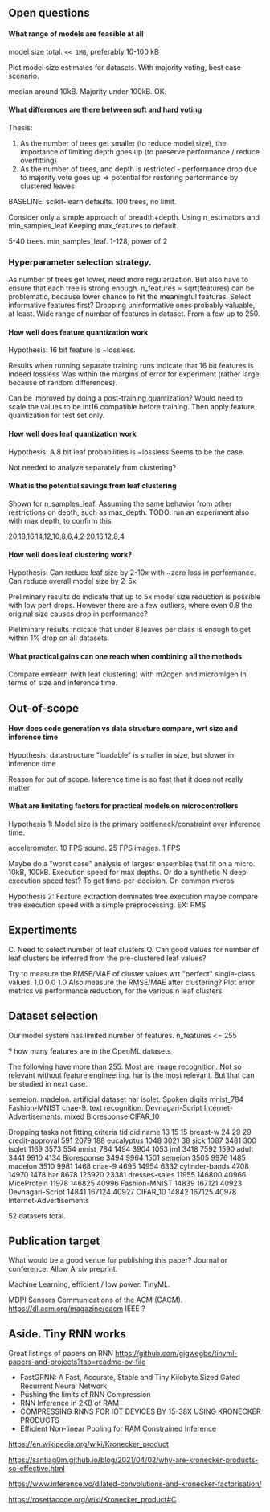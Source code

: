 
## Open questions


#### What range of models are feasible at all

model size total. `<< 1MB`, preferably 10-100 kB

Plot model size estimates for datasets.
With majority voting, best case scenario.

median around 10kB.
Majority under 100kB. OK.

#### What differences are there between soft and hard voting

Thesis:
1. As the number of trees get smaller (to reduce model size), the importance of limiting depth goes up (to preserve performance / reduce overfitting)
2. As the number of trees, and depth is restricted - performance drop due to majority vote goes up
=> potential for restoring performance by clustered leaves


BASELINE. scikit-learn defaults. 100 trees, no limit.

Consider only a simple approach of breadth+depth.
Using n_estimators and min_samples_leaf
Keeping max_features to default.

5-40 trees. min_samples_leaf. 1-128, power of 2

### Hyperparameter selection strategy.

As number of trees get lower, need more regularization.
But also have to ensure that each tree is strong enough.
n_features = sqrt(features) can be problematic, because lower chance to hit the meaningful features.
Select informative features first?
Dropping uninformative ones probably valuable, at least.
Wide range of number of features in dataset.
From a few up to 250.


#### How well does feature quantization work

Hypothesis: 16 bit feature is ~lossless.

Results when running separate training runs indicate that 16 bit features is indeed lossless
Was within the margins of error for experiment (rather large because of random differences).

Can be improved by doing a post-training quantization?
Would need to scale the values to be int16 compatible before training.
Then apply feature quantization for test set only.

#### How well does leaf quantization work

Hypothesis: A 8 bit leaf probabilities is ~lossless
Seems to be the case.

Not needed to analyze separately from clustering?

#### What is the potential savings from leaf clustering

Shown for n_samples_leaf.
Assuming the same behavior from other restrictions on depth, such as max_depth.
TODO: run an experiment also with max depth, to confirm this

20,18,16,14,12,10,8,6,4,2
20,16,12,8,4


#### How well does leaf clustering work?

Hypothesis: Can reduce leaf size by 2-10x with ~zero loss in performance. Can reduce overall model size by 2-5x

Preliminary results do indicate that up to 5x model size reduction is possible with low perf drops.
However there are a few outliers, where even 0.8 the original size causes drop in performance?

Pleliminary results indicate that under 8 leaves per class is enough to get within 1% drop on all datasets.


#### What practical gains can one reach when combining all the methods

Compare emlearn (with leaf clustering) with
m2cgen and micromlgen
In terms of size and inference time.


## Out-of-scope

#### How does code generation vs data structure compare, wrt size and inference time

Hypothesis: datastructure "loadable" is smaller in size, but slower in inference time

Reason for out of scope.
Inference time is so fast that it does not really matter

#### What are limitating factors for practical models on microcontrollers
Hypothesis 1: Model size is the primary bottleneck/constraint over inference time.

accelerometer. 10 FPS
sound. 25 FPS
images. 1 FPS

Maybe do a "worst case" analysis of largesr ensembles that fit on a micro. 10kB, 100kB.
Execution speed for max depths.
Or do a synthetic N deep execution speed test? To get time-per-decision. On common micros

Hypothesis 2: Feature extraction dominates tree execution
maybe compare tree execution speed with a simple preprocessing. EX: RMS


## Expertiments

C. Need to select number of leaf clusters
Q. Can good values for number of leaf clusters be inferred from the pre-clustered leaf values?

Try to measure the RMSE/MAE of cluster values wrt "perfect" single-class values. 1.0 0.0 1.0
Also measure the RMSE/MAE after clustering?
Plot error metrics vs performance reduction, for the various n leaf clusters

## Dataset selection

Our model system has limited number of features.
n_features <= 255

? how many features are in the OpenML datasets

The following have more than 255.
Most are image recognition. Not so relevant without feature engineering.
har is the most relevant. But that can be studied in next case.

semeion. 
madelon. artificial dataset
har
isolet. Spoken digits
mnist_784
Fashion-MNIST
cnae-9. text recognition.
Devnagari-Script
Internet-Advertisements. mixed
Bioresponse
CIFAR_10


Dropping tasks not fitting criteria
          tid    did                     name
13         15     15                 breast-w
24         29     29          credit-approval
591      2079    188               eucalyptus
1048     3021     38                     sick
1087     3481    300                   isolet
1169     3573    554                mnist_784
1494     3904   1053                      jm1
3418     7592   1590                    adult
3441     9910   4134              Bioresponse
3494     9964   1501                  semeion
3505     9976   1485                  madelon
3510     9981   1468                   cnae-9
4695    14954   6332           cylinder-bands
4708    14970   1478                      har
8678   125920  23381            dresses-sales
11955  146800  40966              MiceProtein
11978  146825  40996            Fashion-MNIST
14839  167121  40923         Devnagari-Script
14841  167124  40927                 CIFAR_10
14842  167125  40978  Internet-Advertisements

52 datasets total.


## Publication target

What would be a good venue for publishing this paper?
Journal or conference.
Allow Arxiv preprint.

Machine Learning, efficient / low power.
TinyML.

MDPI Sensors
Communications of the ACM (CACM). https://dl.acm.org/magazine/cacm
IEEE ?


## Aside. Tiny RNN works

Great listings of papers on RNN
https://github.com/gigwegbe/tinyml-papers-and-projects?tab=readme-ov-file

- FastGRNN: A Fast, Accurate, Stable and Tiny Kilobyte Sized Gated Recurrent Neural Network
- Pushing the limits of RNN Compression
- RNN Inference in 2KB of RAM
- COMPRESSING RNNS FOR IOT DEVICES BY 15-38X USING KRONECKER PRODUCTS
- Efficient Non-linear Pooling for RAM Constrained Inference

https://en.wikipedia.org/wiki/Kronecker_product

https://santiag0m.github.io/blog/2021/04/02/why-are-kronecker-products-so-effective.html

https://www.inference.vc/dilated-convolutions-and-kronecker-factorisation/

https://rosettacode.org/wiki/Kronecker_product#C
